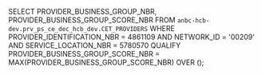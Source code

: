 
SELECT
  PROVIDER_BUSINESS_GROUP_NBR,
  PROVIDER_BUSINESS_GROUP_SCORE_NBR
FROM `anbc-hcb-dev.prv_ps_ce_dec_hcb_dev.CET_PROVIDERS`
WHERE
  PROVIDER_IDENTIFICATION_NBR = 4861109
  AND NETWORK_ID = '00209'
  AND SERVICE_LOCATION_NBR = 5780570
QUALIFY PROVIDER_BUSINESS_GROUP_SCORE_NBR =
        MAX(PROVIDER_BUSINESS_GROUP_SCORE_NBR) OVER ();
